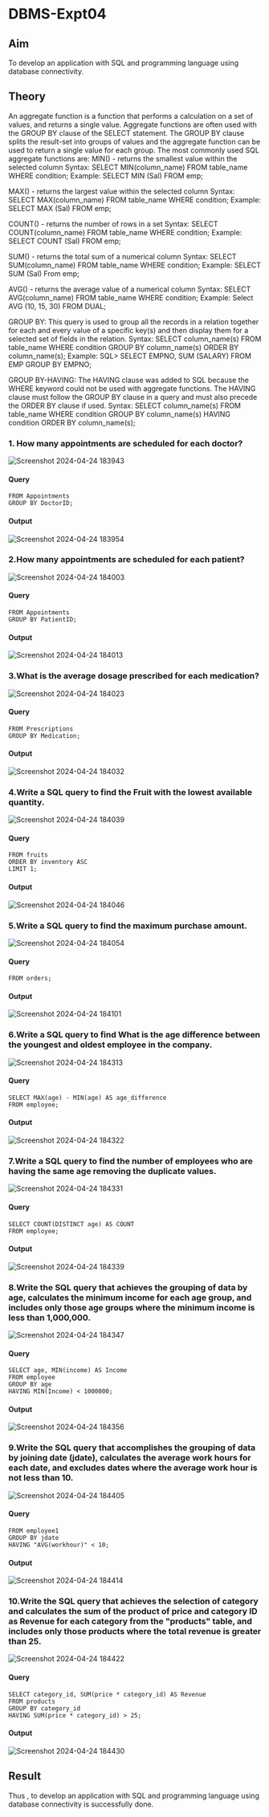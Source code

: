 # DBMS-Expt04

## Aim
To develop an application with SQL and programming language using database connectivity. 

## Theory
An aggregate function is a function that performs a calculation on a set of values, and returns a single value.
Aggregate functions are often used with the GROUP BY clause of the SELECT statement. The GROUP BY clause splits the result-set into groups of values and the aggregate function can be used to return a single value for each group.
The most commonly used SQL aggregate functions are:
MIN() - returns the smallest value within the selected column
Syntax: 
SELECT MIN(column_name)
FROM table_name
WHERE condition;
Example: SELECT MIN (Sal) FROM emp;


MAX() - returns the largest value within the selected column
Syntax: 
SELECT MAX(column_name)
FROM table_name
WHERE condition;
Example: SELECT MAX (Sal) FROM emp;


COUNT() - returns the number of rows in a set
Syntax: 
SELECT COUNT(column_name)
FROM table_name
WHERE condition; 
Example: SELECT COUNT (Sal) FROM emp;


SUM() - returns the total sum of a numerical column
Syntax: 
SELECT SUM(column_name)
FROM table_name
WHERE condition;
Example: SELECT SUM (Sal) From emp;


AVG() - returns the average value of a numerical column
	Syntax: 
	SELECT AVG(column_name)
FROM table_name
WHERE condition;
	Example: Select AVG (10, 15, 30) FROM DUAL; 




GROUP BY: This query is used to group all the records in a relation together for each and every value of a specific key(s) and then display them for a selected set of fields in the relation. 
Syntax: 
SELECT column_name(s)
FROM table_name
WHERE condition
GROUP BY column_name(s)
ORDER BY column_name(s);
Example: SQL> SELECT EMPNO, SUM (SALARY) FROM EMP GROUP BY EMPNO; 


GROUP BY-HAVING: The HAVING clause was added to SQL because the WHERE keyword could not be used with aggregate functions. The HAVING clause must follow the GROUP BY clause in a query and must also precede the ORDER BY clause if used. 
Syntax: 
SELECT column_name(s)
FROM table_name
WHERE condition
GROUP BY column_name(s)
HAVING condition
ORDER BY column_name(s);

### 1. How many appointments are scheduled for each doctor?
![Screenshot 2024-04-24 183943](https://github.com/Harsayazheni/DBMS-Expt04/assets/118708467/b7a06ed3-217f-425b-b86f-34b63e61e60e)

#### Query
```SELECT DoctorID, COUNT(AppointmentID) AS TotalAppointments
FROM Appointments
GROUP BY DoctorID;
```
#### Output
![Screenshot 2024-04-24 183954](https://github.com/Harsayazheni/DBMS-Expt04/assets/118708467/018cfc5d-7b7c-4588-9a6b-051f50cb0501)

### 2.How many appointments are scheduled for each patient?
![Screenshot 2024-04-24 184003](https://github.com/Harsayazheni/DBMS-Expt04/assets/118708467/18fbefba-766d-48cb-8812-f672a4e05c5f)

#### Query
```SELECT PatientID, COUNT(AppointmentID) AS TotalAppointments
FROM Appointments
GROUP BY PatientID;
```
#### Output
![Screenshot 2024-04-24 184013](https://github.com/Harsayazheni/DBMS-Expt04/assets/118708467/8b3e58f3-e9de-4a8c-b35f-5da4a8f678ec)

### 3.What is the average dosage prescribed for each medication?
![Screenshot 2024-04-24 184023](https://github.com/Harsayazheni/DBMS-Expt04/assets/118708467/34882206-aa3f-432c-8055-06acc1ea28a6)

#### Query
```SELECT Medication, AVG(CAST(Dosage AS float)) AS AvgDosage
FROM Prescriptions
GROUP BY Medication;
```
#### Output
![Screenshot 2024-04-24 184032](https://github.com/Harsayazheni/DBMS-Expt04/assets/118708467/5f9cc774-f92e-4886-8c0e-9f3e8ada1443)

### 4.Write a SQL query to find the Fruit with the lowest available quantity.
![Screenshot 2024-04-24 184039](https://github.com/Harsayazheni/DBMS-Expt04/assets/118708467/a8498132-67c1-4fbb-8e19-77b0af13e19d)

#### Query
```SELECT name AS fruit_name, inventory AS lowest_quantity
FROM fruits
ORDER BY inventory ASC
LIMIT 1;
```
#### Output
![Screenshot 2024-04-24 184046](https://github.com/Harsayazheni/DBMS-Expt04/assets/118708467/83508b84-cfdb-40ed-8b84-abbd4912d57d)


### 5.Write a SQL query to find the maximum purchase amount.
![Screenshot 2024-04-24 184054](https://github.com/Harsayazheni/DBMS-Expt04/assets/118708467/d192dc73-dfa9-4db5-a549-0e89a3f44229)

#### Query
```SELECT MAX(purch_amt) AS MAXIMUM
FROM orders;
```
#### Output
![Screenshot 2024-04-24 184101](https://github.com/Harsayazheni/DBMS-Expt04/assets/118708467/bddf2601-9f12-468b-bdaa-11e0fa9def92)

### 6.Write a SQL query to find What is the age difference between the youngest and oldest employee in the company.
![Screenshot 2024-04-24 184313](https://github.com/Harsayazheni/DBMS-Expt04/assets/118708467/f787636c-0172-440e-bb08-fe3b4ee70a7a)

#### Query
```
SELECT MAX(age) - MIN(age) AS age_difference
FROM employee;
```
#### Output
![Screenshot 2024-04-24 184322](https://github.com/Harsayazheni/DBMS-Expt04/assets/118708467/7324f064-ea6c-4b42-9449-817ca579cc31)

### 7.Write a SQL query to find the number of employees who are having the same age removing the duplicate values.
![Screenshot 2024-04-24 184331](https://github.com/Harsayazheni/DBMS-Expt04/assets/118708467/f1c08458-e0c1-46b6-93ca-43c33872cc6c)

#### Query
```
SELECT COUNT(DISTINCT age) AS COUNT
FROM employee;
```
#### Output
![Screenshot 2024-04-24 184339](https://github.com/Harsayazheni/DBMS-Expt04/assets/118708467/fcb4a60f-153c-4bbf-8d12-b2ddd92ff5bb)

### 8.Write the SQL query that achieves the grouping of data by age, calculates the minimum income for each age group, and includes only those age groups where the minimum income is less than 1,000,000.
![Screenshot 2024-04-24 184347](https://github.com/Harsayazheni/DBMS-Expt04/assets/118708467/8cc19a69-c802-4fcc-956c-d51cdc432c06)

#### Query
```
SELECT age, MIN(income) AS Income
FROM employee
GROUP BY age
HAVING MIN(Income) < 1000000;
```
#### Output
![Screenshot 2024-04-24 184356](https://github.com/Harsayazheni/DBMS-Expt04/assets/118708467/aa4f7219-59f2-4df3-a6d1-606b80ef2529)

### 9.Write the SQL query that accomplishes the grouping of data by joining date (jdate), calculates the average work hours for each date, and excludes dates where the average work hour is not less than 10.
![Screenshot 2024-04-24 184405](https://github.com/Harsayazheni/DBMS-Expt04/assets/118708467/830e3c82-a1e6-4d63-bc9d-1197e2fde446)

#### Query
```SELECT jdate, AVG(workhour) AS "AVG(workhour)"
FROM employee1
GROUP BY jdate
HAVING "AVG(workhour)" < 10;
```
#### Output
![Screenshot 2024-04-24 184414](https://github.com/Harsayazheni/DBMS-Expt04/assets/118708467/ece8b6b9-ed23-4003-832c-6a5fa6dbc874)

### 10.Write the SQL query that achieves the selection of category and calculates the sum of the product of price and category ID as Revenue for each category from the "products" table, and includes only those products where the total revenue is greater than 25.
![Screenshot 2024-04-24 184422](https://github.com/Harsayazheni/DBMS-Expt04/assets/118708467/e2ce4463-53f5-44cb-8292-29ef7f01a9e1)

#### Query
```
SELECT category_id, SUM(price * category_id) AS Revenue
FROM products
GROUP BY category_id
HAVING SUM(price * category_id) > 25;
```
#### Output
![Screenshot 2024-04-24 184430](https://github.com/Harsayazheni/DBMS-Expt04/assets/118708467/d90e0f39-0e96-44b6-90b6-abd9c5f720fe)

## Result
Thus , to develop an application with SQL and programming language using database connectivity is successfully done.
